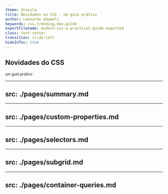 ```yaml
---
theme: dracula
title: Novidades no CSS - Um guia prático
author: Leonardo Adamoli
keywords: css,trending,dev,guide
exportFilename: modern-css-a-practical-guide-exported
class: text-center
transition: slide-left
hideInToc: true
---
```


<!-- Intro -->
<section>
  <h1 class="section-title" v-motion-slide-right>
    Novidades do CSS
  </h1>

  <small 
    class="inline-flex items-end gap-2 text-green" v-motion-slide-left>
    <i>um guia prático</i>
    <fluent-emoji-nail-polish-light class="w-[30px] h-[30px]" />
  </small>
</section>

<!-- Toc -->
---
src: ./pages/summary.md
---

<!-- Custom properties -->
---
src: ./pages/custom-properties.md
---

<!-- Selectors -->
---
src: ./pages/selectors.md
---

<!-- Subgrid -->
---
src: ./pages/subgrid.md
---

<!-- Container queries -->
---
src: ./pages/container-queries.md
---
